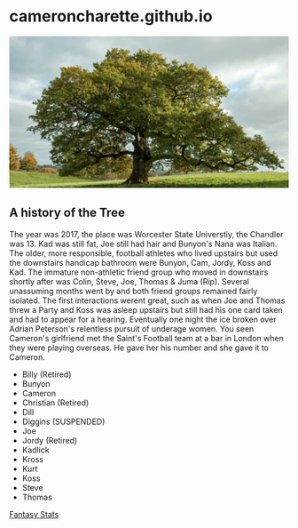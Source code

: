 # cameroncharette.github.io
<main>
  <img src="Screen Shot 2023-12-02 at 9.36.16 AM.png">
  <h2> A history of the Tree</h2>
  <p> The year was 2017, the place was Worcester State Universtiy, the Chandler was 13. Kad was still fat, Joe still had hair and Bunyon's Nana was Italian. The older, more responsible, football athletes who lived upstairs but used the downstairs handicap bathroom were Bunyon, Cam, Jordy, Koss and Kad. The immature non-athletic friend group who moved in downstairs shortly after was Colin, Steve, Joe, Thomas & Juma (Rip). Several unassuming months went by and both friend groups remained fairly isolated. The first interactions werent great, such as when Joe and Thomas threw a Party and Koss was asleep upstairs but still had his one card taken and had to appear for a hearing. Eventually one night the ice broken over Adrian Peterson's relentless pursuit of underage women. You seen Cameron's girlfriend met the Saint's Football team at a bar in London when they were playing overseas. He gave her his number and she gave it to Cameron. </p>
</main>
<section>
  <ul> 
    <li> Billy (Retired)</li>
    <li> Bunyon </li>
    <li> Cameron </li>
    <li> Christian (Retired)</li>
    <li> Dill </li>
    <li> Diggins (SUSPENDED)</li>
    <li> Joe </li>
    <li> Jordy (Retired)</li>
    <li> Kadlick</li>
    <li> Kross </li>
    <li> Kurt </li>
    <li> Koss </li>
    <li> Steve</li>
    <li> Thomas</li>
  </ul>
</section>
<a href="https://docs.google.com/spreadsheets/d/1-kzSt8qtVU4nxO0wFAJZpjzQPoG0neIFbVjJTjcr4l0/edit?pli=1#gid=0"> Fantasy Stats </a>
